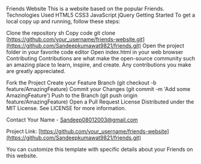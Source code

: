 Friends Website
This is a website based on the popular Friends.
Technologies Used
HTML5
CSS3
JavaScript
jQuery
Getting Started
To get a local copy up and running, follow these steps:

Clone the repository
sh
Copy code
git clone [https://github.com/your_username/friends-website.git](https://github.com/Sandeepkumawat9821/friends.git)
Open the project folder in your favorite code editor
Open index.html in your web browser
Contributing
Contributions are what make the open-source community such an amazing place to learn, inspire, and create. Any contributions you make are greatly appreciated.

Fork the Project
Create your Feature Branch (git checkout -b feature/AmazingFeature)
Commit your Changes (git commit -m 'Add some AmazingFeature')
Push to the Branch (git push origin feature/AmazingFeature)
Open a Pull Request
License
Distributed under the MIT License. See LICENSE for more information.

Contact
Your Name - Sandeep08012003@gmail.com

Project Link: [https://github.com/your_username/friends-website](https://github.com/Sandeepkumawat9821/friends.git)

You can customize this template with specific details about your Friends on this website.
